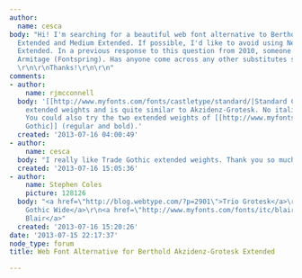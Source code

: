 ```yaml
---
author:
  name: cesca
body: "Hi! I'm searching for a beautiful web font alternative to Berthold Akzidenz-Grotesk
  Extended and Medium Extended. If possible, I'd like to avoid using Neue Helvetica
  Extended. In a previous response to this question from 2010, someone suggested:
  Armitage (Fontspring). Has anyone come across any other substitutes since then?
  \r\n\r\nThanks!\r\n\r\n"
comments:
- author:
    name: rjmcconnell
  body: '[[http://www.myfonts.com/fonts/castletype/standard/|Standard CT]] has eight
    extended weights and is quite similar to Akzidenz-Grotesk. No italics though.
    You could also try the two extended weights of [[http://www.myfonts.com/fonts/linotype/trade-gothic/|Trade
    Gothic]] (regular and bold).'
  created: '2013-07-16 04:00:49'
- author:
    name: cesca
  body: "I really like Trade Gothic extended weights. Thank you so much!\r\n\r\n"
  created: '2013-07-16 15:05:36'
- author:
    name: Stephen Coles
    picture: 128126
  body: "<a href=\"http://blog.webtype.com/?p=2901\">Trio Grotesk</a>\r\n<a href=\"http://www.webtype.com/font/titling-gothic-fb-family/\">Titling
    Gothic Wide</a>\r\n<a href=\"http://www.myfonts.com/fonts/itc/blair/?refby=typographica\">ITC
    Blair</a>"
  created: '2013-07-16 15:20:26'
date: '2013-07-15 22:17:37'
node_type: forum
title: Web Font Alternative for Berthold Akzidenz-Grotesk Extended

---
```

